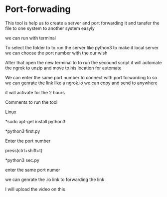 # Port-forwading
This tool is help us to create a server and port forwarding it and tansfer the file to one system to another system easyly

we can run with terminal

To select the folder to to run the server like python3 to make it local server we can choose the port number with the our wish

After that open the new terminal to to run the secound script it will automate the ngrok to unzip and move to his location for automate

We can enter the same port number to connect with port forwarding to so we can genrate the link like a ngrok.io we can copy and send to anywhere 

it will activate for the 2 hours 


Comments to run the tool

Linux

*sudo apt-get install python3


*python3 first.py


Enter the port number


press(ctrl+shift+t)


*python3 sec.py


enter the same port numer


we can genrate the .io link to forwarding the link

I will upload the video on this 



